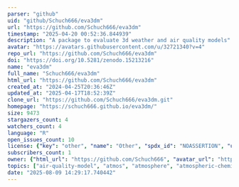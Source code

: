 ```yaml
---
parser: "github"
uid: "github/Schuch666/eva3dm"
url: "https://github.com/Schuch666/eva3dm"
timestamp: "2025-04-20 00:52:36.844939"
description: "A package to evaluate 3d weather and air quality models"
avatar: "https://avatars.githubusercontent.com/u/32721340?v=4"
repo_url: "https://github.com/Schuch666/eva3dm"
doi: "https://doi.org/10.5281/zenodo.15213216"
name: "eva3dm"
full_name: "Schuch666/eva3dm"
html_url: "https://github.com/Schuch666/eva3dm"
created_at: "2024-04-25T20:36:46Z"
updated_at: "2025-04-17T18:52:39Z"
clone_url: "https://github.com/Schuch666/eva3dm.git"
homepage: "https://schuch666.github.io/eva3dm/"
size: 9473
stargazers_count: 4
watchers_count: 4
language: "R"
open_issues_count: 10
license: {"key": "other", "name": "Other", "spdx_id": "NOASSERTION", "url": null, "node_id": "MDc6TGljZW5zZTA="}
subscribers_count: 1
owner: {"html_url": "https://github.com/Schuch666", "avatar_url": "https://avatars.githubusercontent.com/u/32721340?v=4", "login": "Schuch666", "type": "User"}
topics: ["air-quality-model", "atmos", "atmosphere", "atmospheric-chemistry", "atmospheric-modelling", "atmospheric-models", "atmospheric-science", "evaluation", "model-evaluation", "model-evaluation-metrics", "wrf-chem", "air-quality-model-evaluation"]
date: "2025-08-09 14:29:17.740442"
---
```

